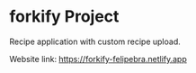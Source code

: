 # forkify Project

Recipe application with custom recipe upload.

Website link: https://forkify-felipebra.netlify.app
